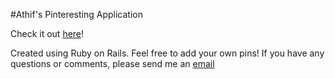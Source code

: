 #Athif's Pinteresting Application

Check it out [here](http://athif-pinteresting.herokuapp.com)!

Created using Ruby on Rails. Feel free to add your own pins! If you have any questions or comments, please send me an [email](mailto:athif@u.northwestern.edu)